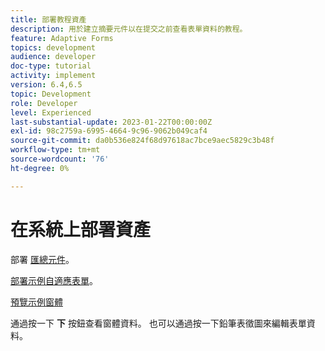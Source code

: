 ```yaml
---
title: 部署教程資產
description: 用於建立摘要元件以在提交之前查看表單資料的教程。
feature: Adaptive Forms
topics: development
audience: developer
doc-type: tutorial
activity: implement
version: 6.4,6.5
topic: Development
role: Developer
level: Experienced
last-substantial-update: 2023-01-22T00:00:00Z
exl-id: 98c2759a-6995-4664-9c96-9062b049caf4
source-git-commit: da0b536e824f68d97618ac7bce9aec5829c3b48f
workflow-type: tm+mt
source-wordcount: '76'
ht-degree: 0%

---
```


# 在系統上部署資產

部署 [匯總元件](assets/summarize-component.zip)。

[部署示例自適應表單](assets/sample-adaptive-form.zip)。

[預覽示例窗體](http://localhost:4502/content/dam/formsanddocuments/testsummary/jcr:content?wcmmode=disabled)

通過按一下 **下** 按鈕查看窗體資料。 也可以通過按一下鉛筆表徵圖來編輯表單資料。
